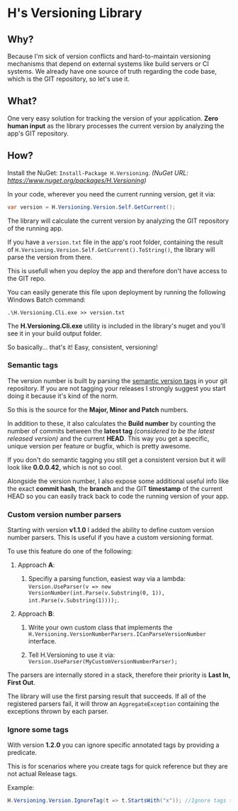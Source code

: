 # H's Versioning Library

## Why?
Because I'm sick of version conflicts and hard-to-maintain versioning mechanisms that depend on external systems like build servers or CI systems. We already have one source of truth regarding the code base, which is the GIT repository, so let's use it.

## What?
One very easy solution for tracking the version of your application. **Zero human input** as the library processes the current version by analyzing the app's GIT repository.


## How?
Install the NuGet:  ```Install-Package H.Versioning```. _(NuGet URL: https://www.nuget.org/packages/H.Versioning)_

In your code, wherever you need the current running version, get it via:
```csharp
var version = H.Versioning.Version.Self.GetCurrent();
```

The library will calculate the current version by analyzing the GIT repository of the running app.

If you have a ```version.txt``` file in the app's root folder, containing the result of ```H.Versioning.Version.Self.GetCurrent().ToString()```, the library will parse the version from there.

This is usefull when you deploy the app and therefore don't have access to the GIT repo.

You can easily generate this file upon deployment by running the following Windows Batch command:
```
.\H.Versioning.Cli.exe >> version.txt
```

The **H.Versioning.Cli.exe** utility is included in the library's nuget and you'll see it in your build output folder.

So basically... that's it! Easy, consistent, versioning!


### Semantic tags

The version number is built by parsing the [semantic version tags](http://semver.org/) in your git repository.
If you are not tagging your releases I strongly suggest you start doing it because it's kind of the norm.

So this is the source for the **Major, Minor and Patch** numbers.

In addition to these, it also calculates the **Build number** by counting the number of commits between the **latest tag** _(considered to be the latest released version)_ and the current **HEAD**. This way you get a specific, unique version per feature or bugfix, which is pretty awesome. 

If you don't do semantic tagging you still get a consistent version but it will look like **0.0.0.42**, which is not so cool.

Alongside the version number, I also expose some additional useful info like the exact **commit hash**, the **branch** and the GIT **timestamp** of the current HEAD so you can easily track back to code the running version of your app.


### Custom version number parsers

Starting with version **v1.1.0** I added the ability to define custom version number parsers. This is useful if you have a custom versioning format.


To use this feature do one of the following:


1. Approach **A**:

   1. Specifiy a parsing function, easiest way via a lambda: ```Version.UseParser(v => new VersionNumber(int.Parse(v.Substring(0, 1)), int.Parse(v.Substring(1))));```.
   
2. Approach **B**:

   1. Write your own custom class that implements the ```H.Versioning.VersionNumberParsers.ICanParseVersionNumber``` interface.

   2. Tell H.Versioning to use it via: ```Version.UseParser(MyCustomVersionNumberParser);```


The parsers are internally stored in a stack, therefore their priority is **Last In, First Out**.

The library will use the first parsing result that succeeds. If all of the registered parsers fail, it will throw an ```AggregateException``` containing the exceptions thrown by each parser.


### Ignore some tags

With version **1.2.0** you can ignore specific annotated tags by providing a predicate.

This is for scenarios where you create tags for quick reference but they are not actual Release tags.


Example:

```csharp
H.Versioning.Version.IgnoreTag(t => t.StartsWith("x")); //Ignore tags that start with "x"
```
